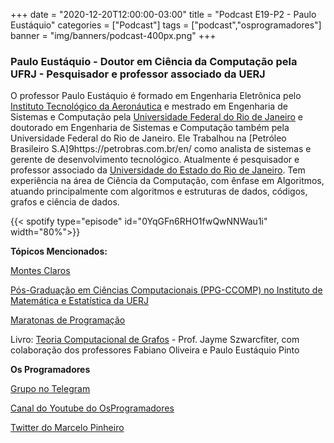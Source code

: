 +++
date = "2020-12-20T12:00:00-03:00"
title = "Podcast E19-P2 - Paulo Eustáquio"
categories = ["Podcast"]
tags = ["podcast","osprogramadores"]
banner = "img/banners/podcast-400px.png"
+++

### Paulo Eustáquio - Doutor em Ciência da Computação pela UFRJ - Pesquisador e professor associado da UERJ

O professor Paulo Eustáquio é formado em Engenharia Eletrônica pelo [Instituto Tecnológico da Aeronáutica](http://www.ita.br/) e mestrado em Engenharia de Sistemas e Computação pela [Universidade Federal do Rio de Janeiro](https://ufrj.br/) e doutorado em Engenharia de Sistemas e Computação também pela Universidade Federal do Rio de Janeiro. Ele Trabalhou na [Petróleo Brasileiro S.A]9https://petrobras.com.br/en/ como analista de sistemas e gerente de desenvolvimento tecnológico. Atualmente é pesquisador e professor associado da [Universidade do Estado do Rio de Janeiro](https://www.uerj.br/). Tem experiência na área de Ciência da Computação, com ênfase em Algoritmos, atuando principalmente com algoritmos e estruturas de dados, códigos, grafos e ciência de dados.


{{< spotify type="episode" id="0YqGFn6RHO1fwQwNNWau1i" width="80%">}}


**Tópicos Mencionados:**

[Montes Claros](https://pt.wikipedia.org/wiki/Montes_Claros)

[Pós-Graduação em Ciências Computacionais (PPG-CCOMP) no Instituto de Matemática e Estatística da UERJ](https://ccomp.ime.uerj.br/)

[Maratonas de Programação](http://maratona.sbc.org.br/)

Livro: [Teoria Computacional de Grafos](https://www.amazon.com.br/Teoria-Computacional-Grafos-Jaime-Szwarcfiter/dp/8535288848/ref=sr_1_2?__mk_pt_BR=%C3%85M%C3%85%C5%BD%C3%95%C3%91&dchild=1&keywords=Szwarcfiter&qid=1608514589&sr=8-2) - Prof. Jayme Szwarcfiter, com colaboração dos professores Fabiano Oliveira e Paulo Eustáquio Pinto


**Os Programadores**

[Grupo no Telegram](https://t.me/osprogramadores)

[Canal do Youtube do OsProgramadores](https://www.youtube.com/channel/UCt_YNYGl6K5yNXlXEQDdwWg?view_as=subscriber)

[Twitter do Marcelo Pinheiro](https://twitter.com/mpinheir)

